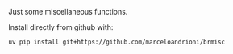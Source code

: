 Just some miscellaneous functions.

Install directly from github with:

```
uv pip install git+https://github.com/marceloandrioni/brmisc
```
